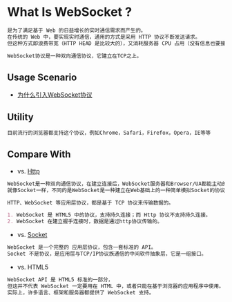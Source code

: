 # What Is WebSocket ?
```md
是为了满足基于 Web 的日益增长的实时通信需求而产生的。
在传统的 Web 中，要实现实时通信，通用的方式是采用 HTTP 协议不断发送请求。
但这种方式即浪费带宽（HTTP HEAD 是比较大的），又消耗服务器 CPU 占用（没有信息也要接受请求）。
```
```md
WebSocket协议是一种双向通信协议，它建立在TCP之上。
```
## Usage Scenario
* [为什么引入WebSocket协议](https://blog.csdn.net/yl02520/article/details/7298309)

## Utility
```md
目前流行的浏览器都支持这个协议，例如Chrome，Safari，Firefox，Opera，IE等等
```

## Compare With
* vs. [Http](../http/README.md)
```md
WebSocket是一种双向通信协议，在建立连接后，WebSocket服务器和Browser/UA都能主动的向对方发送或接收数据，
就像Socket一样，不同的是WebSocket是一种建立在Web基础上的一种简单模拟Socket的协议。

HTTP、WebSocket 等应用层协议，都是基于 TCP 协议来传输数据的。

1. WebSocket 是 HTML5 中的协议，支持持久连接；而 Http 协议不支持持久连接。
2. WebSocket 在建立握手连接时，数据是通过http协议传输的。
```
* vs. [Socket](https://github.com/SunnnyChan/sc.cs-notes/tree/master/computer/network/socket)
```md
WebSocket 是一个完整的 应用层协议，包含一套标准的 API。
Socket 不是协议，是应用层与TCP/IP协议族通信的中间软件抽象层，它是一组接口。
```
* vs. HTML5
```md
WebSocket API 是 HTML5 标准的一部分， 
但这并不代表 WebSocket 一定要用在 HTML 中，或者只能在基于浏览器的应用程序中使用。
实际上，许多语言、框架和服务器都提供了 WebSocket 支持。
```